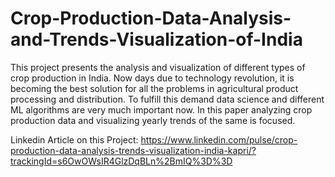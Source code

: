 # Crop-Production-Data-Analysis-and-Trends-Visualization-of-India
This project presents the analysis and visualization of different types of crop production in India. Now days due to technology revolution, it is becoming the best solution for all the problems in agricultural product processing and distribution. To fulfill this demand data science and different ML algorithms are very much important now. In this paper analyzing crop production data and visualizing yearly trends of the same is focused.

Linkedin Article on this Project: https://www.linkedin.com/pulse/crop-production-data-analysis-trends-visualization-india-kapri/?trackingId=s6OwOWsIR4GlzDqBLn%2BmIQ%3D%3D
